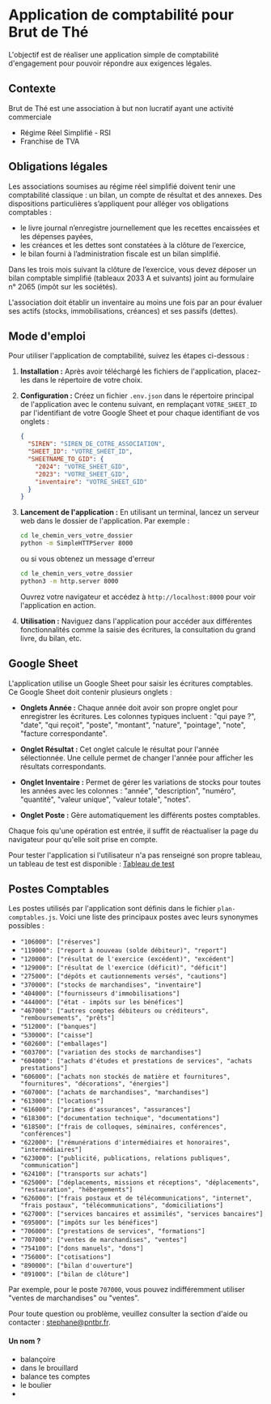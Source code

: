 # Application de comptabilité pour Brut de Thé

L'objectif est de réaliser une application simple de comptabilité d'engagement pour pouvoir répondre aux exigences légales.

## Contexte

Brut de Thé est une association à but non lucratif ayant une activité commerciale

- Régime Réel Simplifié - RSI
- Franchise de TVA

## Obligations légales

Les associations soumises au régime réel simplifié doivent tenir une comptabilité classique : un bilan, un compte de résultat et des annexes. Des dispositions particulières s’appliquent pour alléger vos obligations comptables :

- le livre journal n’enregistre journellement que les recettes encaissées et les dépenses payées,
- les créances et les dettes sont constatées à la clôture de l’exercice,
- le bilan fourni à l’administration fiscale est un bilan simplifié.

Dans les trois mois suivant la clôture de l’exercice, vous devez déposer un bilan comptable simplifié (tableaux 2033 A et suivants) joint au formulaire n° 2065 (impôt sur les sociétés).

L'association doit établir un inventaire au moins une fois par an pour évaluer ses actifs (stocks, immobilisations, créances) et ses passifs (dettes).

## Mode d'emploi

Pour utiliser l'application de comptabilité, suivez les étapes ci-dessous :

1. **Installation :** Après avoir téléchargé les fichiers de l'application, placez-les dans le répertoire de votre choix.

2. **Configuration :** Créez un fichier `.env.json` dans le répertoire principal de l'application avec le contenu suivant, en remplaçant `VOTRE_SHEET_ID` par l'identifiant de votre Google Sheet et pour chaque identifiant de vos onglets :

   ```json
   {
     "SIREN": "SIREN_DE_COTRE_ASSOCIATION",
     "SHEET_ID": "VOTRE_SHEET_ID",
     "SHEETNAME_TO_GID": {
       "2024": "VOTRE_SHEET_GID",
       "2023": "VOTRE_SHEET_GID",
       "inventaire": "VOTRE_SHEET_GID"
     }
   }
   ```

3. **Lancement de l'application :** En utilisant un terminal, lancez un serveur web dans le dossier de l'application. Par exemple :

   ```sh
   cd le_chemin_vers_votre_dossier
   python -m SimpleHTTPServer 8000
   ```

   ou si vous obtenez un message d'erreur

   ```sh
   cd le_chemin_vers_votre_dossier
   python3 -m http.server 8000
   ```

   Ouvrez votre navigateur et accédez à `http://localhost:8000` pour voir l'application en action.

4. **Utilisation :** Naviguez dans l'application pour accéder aux différentes fonctionnalités comme la saisie des écritures, la consultation du grand livre, du bilan, etc.

## Google Sheet

L'application utilise un Google Sheet pour saisir les écritures comptables. Ce Google Sheet doit contenir plusieurs onglets :

- **Onglets Année :** Chaque année doit avoir son propre onglet pour enregistrer les écritures. Les colonnes typiques incluent : "qui paye ?", "date", "qui reçoit", "poste", "montant", "nature", "pointage", "note", "facture correspondante".
- **Onglet Résultat :** Cet onglet calcule le résultat pour l'année sélectionnée. Une cellule permet de changer l'année pour afficher les résultats correspondants.

- **Onglet Inventaire :** Permet de gérer les variations de stocks pour toutes les années avec les colonnes : "année", "description", "numéro", "quantité", "valeur unique", "valeur totale", "notes".

- **Onglet Poste :** Gère automatiquement les différents postes comptables.

Chaque fois qu'une opération est entrée, il suffit de réactualiser la page du navigateur pour qu'elle soit prise en compte.

Pour tester l'application si l'utilisateur n'a pas renseigné son propre tableau, un tableau de test est disponible :
[Tableau de test](https://docs.google.com/spreadsheets/d/1EjBuZN2Brq9x1UoLKqCcipUxZRoG5gSFHu0eoXpy0oY/edit?gid=929320585#gid=929320585)

## Postes Comptables

Les postes utilisés par l'application sont définis dans le fichier `plan-comptables.js`. Voici une liste des principaux postes avec leurs synonymes possibles :

- `"106000": ["réserves"]`
- `"119000": ["report à nouveau (solde débiteur)", "report"]`
- `"120000": ["résultat de l'exercice (excédent)", "excédent"]`
- `"129000": ["résultat de l'exercice (déficit)", "déficit"]`
- `"275000": ["dépôts et cautionnements versés", "cautions"]`
- `"370000": ["stocks de marchandises", "inventaire"]`
- `"404000": ["fournisseurs d'immobilisations"]`
- `"444000": ["état - impôts sur les bénéfices"]`
- `"467000": ["autres comptes débiteurs ou créditeurs", "remboursements", "prêts"]`
- `"512000": ["banques"]`
- `"530000": ["caisse"]`
- `"602600": ["emballages"]`
- `"603700": ["variation des stocks de marchandises"]`
- `"604000": ["achats d'études et prestations de services", "achats prestations"]`
- `"606000": ["achats non stockés de matière et fournitures", "fournitures", "décorations", "énergies"]`
- `"607000": ["achats de marchandises", "marchandises"]`
- `"613000": ["locations"]`
- `"616000": ["primes d'assurances", "assurances"]`
- `"618300": ["documentation technique", "documentations"]`
- `"618500": ["frais de colloques, séminaires, conférences", "conférences"]`
- `"622000": ["rémunérations d'intermédiaires et honoraires", "intermédiaires"]`
- `"623000": ["publicité, publications, relations publiques", "communication"]`
- `"624100": ["transports sur achats"]`
- `"625000": ["déplacements, missions et réceptions", "déplacements", "restauration", "hébergements"]`
- `"626000": ["frais postaux et de télécommunications", "internet", "frais postaux", "télécommunications", "domiciliations"]`
- `"627000": ["services bancaires et assimilés", "services bancaires"]`
- `"695000": ["impôts sur les bénéfices"]`
- `"706000": ["prestations de services", "formations"]`
- `"707000": ["ventes de marchandises", "ventes"]`
- `"754100": ["dons manuels", "dons"]`
- `"756000": ["cotisations"]`
- `"890000": ["bilan d'ouverture"]`
- `"891000": ["bilan de clôture"]`

Par exemple, pour le poste `707000`, vous pouvez indifféremment utiliser "ventes de marchandises" ou "ventes".

Pour toute question ou problème, veuillez consulter la section d'aide ou contacter : stephane@pntbr.fr.

#### Un nom ?

- balançoire
- dans le brouillard
- balance tes comptes
- le boulier
- 

